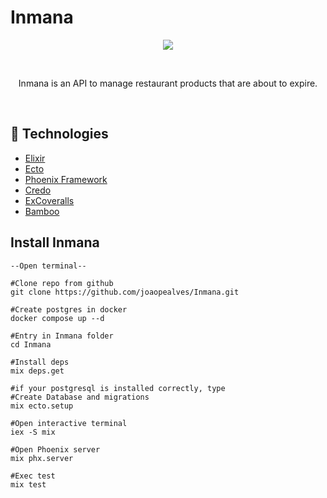 # Inmana

<p align="center"><img src="https://www.vectorlogo.zone/logos/elixir-lang/elixir-lang-ar21.svg"/></p>

<br>

<p align="center" id="project">
  Inmana is an API to manage restaurant products that are about to expire. 
</p>

<br>

<h2 id="techs">
  🚀 Technologies
</h2>

- [Elixir](https://elixir-lang.org/)
- [Ecto](https://hexdocs.pm/ecto/Ecto.html)
- [Phoenix Framework](https://www.phoenixframework.org/)
- [Credo](https://github.com/rrrene/credo)
- [ExCoveralls](https://github.com/parroty/excoveralls)
- [Bamboo](https://github.com/thoughtbot/bamboo)

## Install Inmana

    --Open terminal--

    #Clone repo from github
    git clone https://github.com/joaopealves/Inmana.git

    #Create postgres in docker
    docker compose up --d

    #Entry in Inmana folder
    cd Inmana

    #Install deps
    mix deps.get

    #if your postgresql is installed correctly, type
    #Create Database and migrations
    mix ecto.setup

    #Open interactive terminal
    iex -S mix

    #Open Phoenix server
    mix phx.server

    #Exec test
    mix test

</br>
